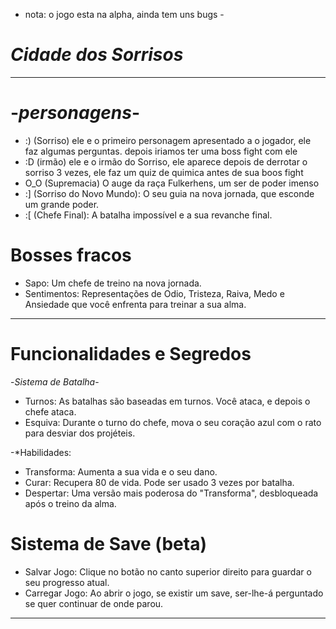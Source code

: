 - nota: o jogo esta na alpha, ainda tem uns bugs -

# *Cidade dos Sorrisos*

------------------------------------------------------------------------------------------------------------------------------------------------

 #   -*personagens*-

* :) (Sorriso) ele e o primeiro personagem apresentado a o jogador, ele faz algumas perguntas. depois iriamos ter uma boss fight com ele
* :D (irmão) ele e o irmão do Sorriso, ele aparece depois de derrotar o sorriso 3 vezes, ele faz um quiz de quimica antes de sua boos fight
* O_O (Supremacia) O auge da raça Fulkerhens, um ser de poder imenso
* :]  (Sorriso do Novo Mundo): O seu guia na nova jornada, que esconde um grande poder.
* :[  (Chefe Final): A batalha impossível e a sua revanche final.

# Bosses fracos

* Sapo: Um chefe de treino na nova jornada.
* Sentimentos: Representações de Odio, Tristeza, Raiva, Medo e Ansiedade que você enfrenta para treinar a sua alma.

------------------------------------------------------------------------------------------------------------------------------------------------

# Funcionalidades e Segredos

-*Sistema de Batalha*-

* Turnos: As batalhas são baseadas em turnos. Você ataca, e depois o chefe ataca.
* Esquiva: Durante o turno do chefe, mova o seu coração azul com o rato para desviar dos projéteis.

-*Habilidades:

* Transforma: Aumenta a sua vida e o seu dano.
* Curar: Recupera 80 de vida. Pode ser usado 3 vezes por batalha.
* Despertar: Uma versão mais poderosa do "Transforma", desbloqueada após o treino da alma.


# Sistema de Save (beta)

* Salvar Jogo: Clique no botão no canto superior direito para guardar o seu progresso atual.
* Carregar Jogo: Ao abrir o jogo, se existir um save, ser-lhe-á perguntado se quer continuar de onde parou.

--------------------------------------------------------------------------------------------------------------------------------------------------------------------------